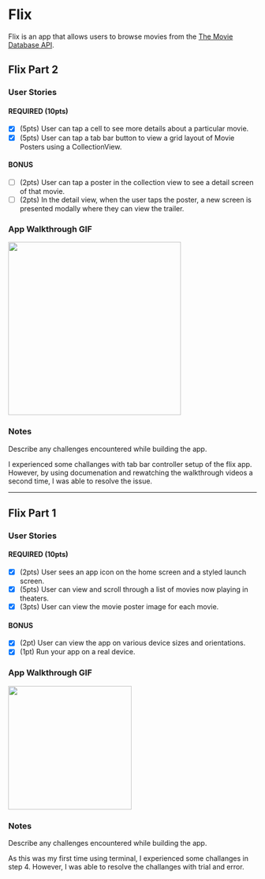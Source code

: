 # Flix

Flix is an app that allows users to browse movies from the [The Movie Database API](http://docs.themoviedb.apiary.io/#).

## Flix Part 2

### User Stories

#### REQUIRED (10pts)
- [x] (5pts) User can tap a cell to see more details about a particular movie.
- [x] (5pts) User can tap a tab bar button to view a grid layout of Movie Posters using a CollectionView.

#### BONUS
- [ ] (2pts) User can tap a poster in the collection view to see a detail screen of that movie.
- [ ] (2pts) In the detail view, when the user taps the poster, a new screen is presented modally where they can view the trailer.

### App Walkthrough GIF

<img src="https://media.giphy.com/media/bbTbEWcRWsiCZzXGOD/giphy.gif" width=350><br>


### Notes
Describe any challenges encountered while building the app.

I experienced some challanges with tab bar controller setup of the flix app. However, by using documenation and rewatching the walkthrough videos a second time, I was able to resolve the issue. 


---

## Flix Part 1

### User Stories

#### REQUIRED (10pts)
- [x] (2pts) User sees an app icon on the home screen and a styled launch screen.
- [x] (5pts) User can view and scroll through a list of movies now playing in theaters.
- [x] (3pts) User can view the movie poster image for each movie.

#### BONUS
- [x] (2pt) User can view the app on various device sizes and orientations.
- [x] (1pt) Run your app on a real device.

### App Walkthrough GIF

<img src="https://media3.giphy.com/media/nSKUUaYzWlNMK7V5C2/giphy.gif?cid=790b7611b619e14e7c490d3e0b373af2a976c3891a615763&rid=giphy.gif&ct=g" width=250><br>

### Notes
Describe any challenges encountered while building the app.

As this was my first time using terminal, I experienced some challanges in step 4. However, I was able to resolve the challanges with trial and error.
  
